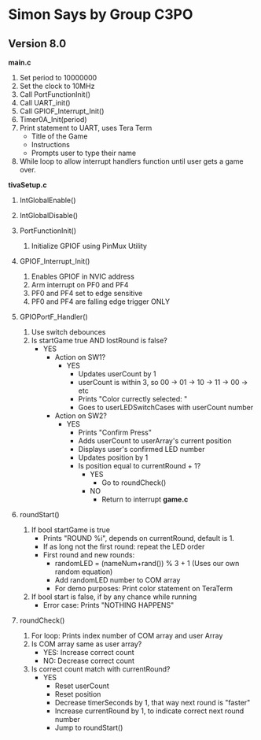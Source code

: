# Simon Says by Group C3PO

## Version 8.0

**main.c**
1. Set period to 10000000
2. Set the clock to 10MHz
3. Call PortFunctionInit()
4. Call UART_init()
5. Call GPIOF_Interrupt_Init()
6. Timer0A_Init(period)
7. Print statement to UART, uses Tera Term
     - Title of the Game
     - Instructions
     - Prompts user to type their name
8. While loop to allow interrupt handlers function until user gets a game over.

**tivaSetup.c**
1. IntGlobalEnable()
1. IntGlobalDisable()
1. PortFunctionInit()
     1. Initialize GPIOF using PinMux Utility 
1. GPIOF_Interrupt_Init()
     1. Enables GPIOF in NVIC address
     1. Arm interrupt on PF0 and PF4
     1. PF0 and PF4 set to edge sensitive
     1. PF0 and PF4 are falling edge trigger ONLY
1. GPIOPortF_Handler()
     1. Use switch debounces
     1. Is startGame true AND lostRound is false?
          - YES 
               - Action on SW1?
                    - YES
                         - Updates userCount by 1
                         - userCount is within 3, so 00 -> 01 -> 10 -> 11 -> 00 -> etc
                         - Prints "Color currectly selected: "
                         - Goes to userLEDSwitchCases with userCount number
               - Action on SW2?
                    - YES
                         - Prints "Confirm Press"
                         - Adds userCount to userArray's current position
                         - Displays user's confirmed LED number
                         - Updates position by 1
                         - Is position equal to currentRound + 1? 
                              - YES
                                   - Go to roundCheck()
                              - NO
                                   - Return to interrupt
**game.c**
1. roundStart()
     1. If bool startGame is true
          - Prints "ROUND %i", depends on currentRound, default is 1.
          - If as long not the first round: repeat the LED order
          - First round and new rounds: 
               - randomLED = (nameNum+rand()) % 3 + 1 (Uses our own random equation)
               - Add randomLED number to COM array
               - For demo purposes: Print color statement on TeraTerm 
     1. If bool start is false, if by any chance while running
          - Error case: Prints "NOTHING HAPPENS"
               
1. roundCheck()
     1. For loop: Prints index number of COM array and user Array
     1. Is COM array same as user array?
          - YES: Increase correct count
          - NO: Decrease correct count
     1. Is correct count match with currentRound?
          - YES
               - Reset userCount
               - Reset position
               - Decrease timerSeconds by 1, that way next round is "faster"
               - Increase currentRound by 1, to indicate correct next round number
               - Jump to roundStart()
          
